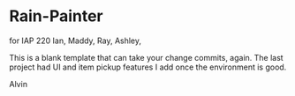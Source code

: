 # Rain-Painter
for IAP 220 
Ian, Maddy, Ray, Ashley,

  This is a blank template that can take your change commits, again.  The last project had UI and item pickup features I add once the environment is good.
  
Alvin
